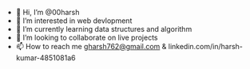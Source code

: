 - 👋 Hi, I’m @00harsh
- 👀 I’m interested in web devlopment
- 🌱 I’m currently learning data structures and algorithm 
- 💞️ I’m looking to collaborate on live projects
- 📫 How to reach me gharsh762@gmail.com & linkedin.com/in/harsh-kumar-4851081a6

<!---
00harsh/00harsh is a ✨ special ✨ repository because its `README.md` (this file) appears on your GitHub profile.
You can click the Preview link to take a look at your changes.
--->
